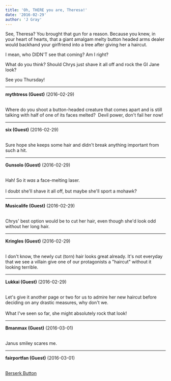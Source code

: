 ```yaml
---
title: 'Oh, THERE you are, Theresa!'
date: '2016-02-29'
author: 'J Gray'
---
```


<p>See, Theresa? You brought that gun for a reason. Because you knew, in your heart of hearts, that a giant amalgam melty button headed arms dealer would backhand your girlfriend into a tree after giving her a haircut.</p><p>I mean, who DIDN'T see that coming? Am I right? </p><p>What do you think? Should Chrys just shave it all off and rock the GI Jane look?</p><p>See you Thursday!</p>

---
**mythtress (Guest)** (2016-02-29)

<br> Where do you shoot a button-headed creature that comes apart and is still talking with half of one of its faces melted?&nbsp; Devil power, don't fail her now!<br>

---
**six (Guest)** (2016-02-29)

<br> Sure hope she keeps some hair and didn't break anything important from such a hit.

---
**Gunsolo (Guest)** (2016-02-29)

<br> Hah! So it <i>was</i> a face-melting laser.<br><br>I doubt she'll shave it all off, but maybe she'll sport a mohawk?<br>

---
**Musicalife (Guest)** (2016-02-29)

<br> Chrys' best option would be to cut her hair, even though she'd look odd without her long hair.

---
**Kringles (Guest)** (2016-02-29)

<br> I don't know, the newly cut (torn) hair looks great already. It's not everyday that we see a villain give one of our protagonists a "haircut" without it looking terrible.<br>

---
**Lukkai (Guest)** (2016-02-29)

<br> Let's give it another page or two for us to admire her new haircut before deciding on any drastic measures, why don't we.<br><br>What I've seen so far, she might absolutely rock that look!<br>

---
**Bmanmax (Guest)** (2016-03-01)

<br> Janus smiley scares me.

---
**fairportfan (Guest)** (2016-03-01)

<br> <a href="http://tvtropes.org/pmwiki/pmwiki.php/Main/BerserkButton">Berserk Button</a>

